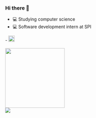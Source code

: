 ### Hi there 👋

- 💻 Studying computer science
- 💻 Software development intern at SPI
<div>
   - <img height="20em" src="https://cdn.jsdelivr.net/gh/devicons/devicon@latest/icons/java/java-original.svg"/>
</div>
<br>

  <img height="190em" src="https://github-readme-stats.vercel.app/api/top-langs/?username=guilhermewilias&layout=compact&langs_count=7&theme=yeblu"/>
  <!--<img height="160em" src="https://github-readme-stats.vercel.app/api?username=guilhermewilias&show_icons=true&theme=yeblu&include_all_commits=true&count_private=true&layout=compact"/>--!>

  
<div>
 <a href="https://www.linkedin.com/in/guilhermewilias/" target="_blank"><img src="https://img.shields.io/badge/-LinkedIn-%230077B5?style=for-the-badge&logo=linkedin&logoColor=white" target="_blank"></a> 
</div>



          


